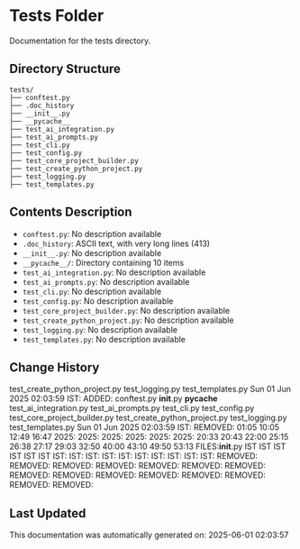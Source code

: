 <!-- filepath: /home/michaelnewham/Projects/create_python_project/tests/aboutthisfolder.md -->
# Tests Folder

Documentation for the tests directory.

## Directory Structure

```
tests/
├── conftest.py
├── .doc_history
├── __init__.py
├── __pycache__
├── test_ai_integration.py
├── test_ai_prompts.py
├── test_cli.py
├── test_config.py
├── test_core_project_builder.py
├── test_create_python_project.py
├── test_logging.py
├── test_templates.py
```

## Contents Description

- `conftest.py`: No description available
- `.doc_history`: ASCII text, with very long lines (413)
- `__init__.py`: No description available
- `__pycache__/`: Directory containing 10 items
- `test_ai_integration.py`: No description available
- `test_ai_prompts.py`: No description available
- `test_cli.py`: No description available
- `test_config.py`: No description available
- `test_core_project_builder.py`: No description available
- `test_create_python_project.py`: No description available
- `test_logging.py`: No description available
- `test_templates.py`: No description available

## Change History

test_create_python_project.py
test_logging.py
test_templates.py
Sun 01 Jun 2025 02:03:59 IST: ADDED: conftest.py __init__.py __pycache__ test_ai_integration.py test_ai_prompts.py test_cli.py test_config.py test_core_project_builder.py test_create_python_project.py test_logging.py test_templates.py 
Sun 01 Jun 2025 02:03:59 IST: REMOVED:                01:05 10:05 12:49 16:47 2025: 2025: 2025: 2025: 2025: 2025: 20:33 20:43 22:00 25:15 26:38 27:17 29:03 32:50 40:00 43:10 49:50 53:13 FILES:__init__.py IST IST IST IST IST IST IST: IST: IST: IST: IST: IST: IST: IST: IST: IST: REMOVED: REMOVED: REMOVED: REMOVED: REMOVED: REMOVED: REMOVED: REMOVED: REMOVED: REMOVED: REMOVED: REMOVED: REMOVED: REMOVED: REMOVED: 

## Last Updated

This documentation was automatically generated on: 2025-06-01 02:03:57
